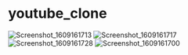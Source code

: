 # youtube_clone
 
![Screenshot_1609161713](https://user-images.githubusercontent.com/64243974/103217136-11c93400-4942-11eb-828b-2a2714a4d445.png)
![Screenshot_1609161717](https://user-images.githubusercontent.com/64243974/103217139-155cbb00-4942-11eb-8758-9d3667899ba0.png)
![Screenshot_1609161728](https://user-images.githubusercontent.com/64243974/103217145-1988d880-4942-11eb-9c71-a05ae6ad5efa.png)
![Screenshot_1609161700](https://user-images.githubusercontent.com/64243974/103217148-1beb3280-4942-11eb-8669-6b621cf6bbf8.png)
